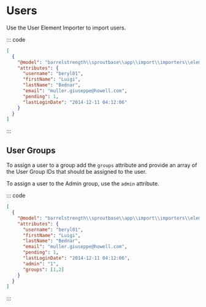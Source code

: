 # Users

Use the User Element Importer to import users.
 
::: code

``` json Craft 3
[
  {
    "@model": "barrelstrength\\sproutbase\\app\\import\\importers\\elements\\User",
    "attributes": {
      "username": "beryl01",
      "firstName": "Luigi",
      "lastName": "Bednar",
      "email": "muller.giuseppe@howell.com",
      "pending": 1,
      "lastLoginDate": "2014-12-11 04:12:06"
    }
  }
]
```

:::

## User Groups

To assign a user to a group add the `groups` attribute and provide an array of the User Group IDs that should be assigned to the user.

To assign a user to the Admin group, use the `admin` attribute.

::: code

``` json Craft 3
[
  {
    "@model": "barrelstrength\\sproutbase\\app\\import\\importers\\elements\\User",
    "attributes": {
      "username": "beryl01",
      "firstName": "Luigi",
      "lastName": "Bednar",
      "email": "muller.giuseppe@howell.com",
      "pending": 1,
      "lastLoginDate": "2014-12-11 04:12:06",
      "admin": "1",
      "groups": [1,2]
    }
  }
]
```

:::